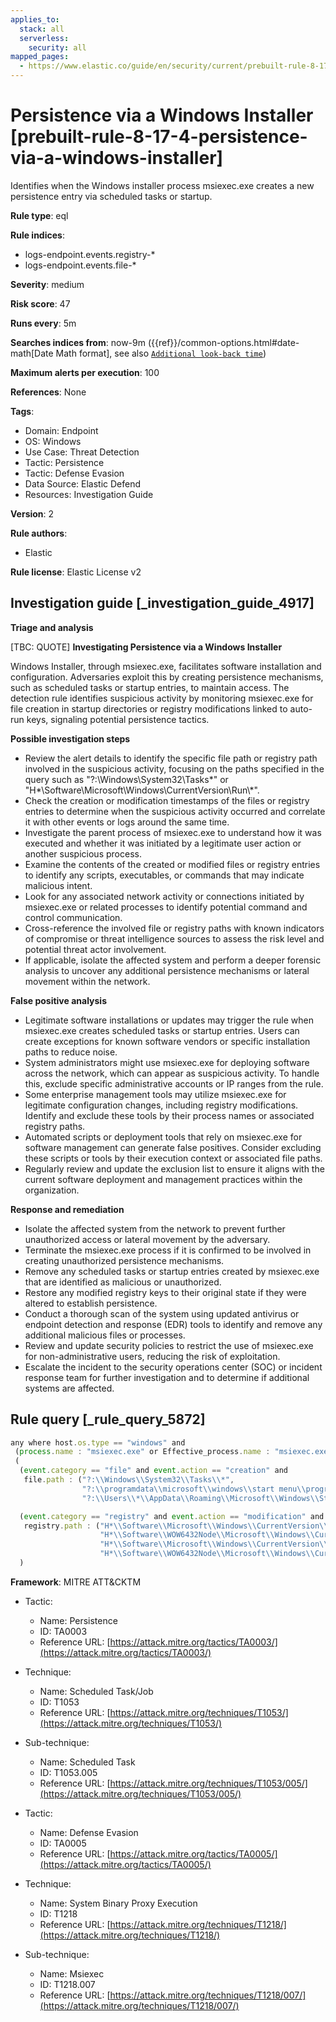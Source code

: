 ```yaml
---
applies_to:
  stack: all
  serverless:
    security: all
mapped_pages:
  - https://www.elastic.co/guide/en/security/current/prebuilt-rule-8-17-4-persistence-via-a-windows-installer.html
---
```


# Persistence via a Windows Installer [prebuilt-rule-8-17-4-persistence-via-a-windows-installer]

Identifies when the Windows installer process msiexec.exe creates a new persistence entry via scheduled tasks or startup.

**Rule type**: eql

**Rule indices**:

* logs-endpoint.events.registry-*
* logs-endpoint.events.file-*

**Severity**: medium

**Risk score**: 47

**Runs every**: 5m

**Searches indices from**: now-9m ({{ref}}/common-options.html#date-math[Date Math format], see also [`Additional look-back time`](docs-content://solutions/security/detect-and-alert/create-detection-rule.md#rule-schedule))

**Maximum alerts per execution**: 100

**References**: None

**Tags**:

* Domain: Endpoint
* OS: Windows
* Use Case: Threat Detection
* Tactic: Persistence
* Tactic: Defense Evasion
* Data Source: Elastic Defend
* Resources: Investigation Guide

**Version**: 2

**Rule authors**:

* Elastic

**Rule license**: Elastic License v2

## Investigation guide [_investigation_guide_4917]

**Triage and analysis**

[TBC: QUOTE]
**Investigating Persistence via a Windows Installer**

Windows Installer, through msiexec.exe, facilitates software installation and configuration. Adversaries exploit this by creating persistence mechanisms, such as scheduled tasks or startup entries, to maintain access. The detection rule identifies suspicious activity by monitoring msiexec.exe for file creation in startup directories or registry modifications linked to auto-run keys, signaling potential persistence tactics.

**Possible investigation steps**

* Review the alert details to identify the specific file path or registry path involved in the suspicious activity, focusing on the paths specified in the query such as "?:\\Windows\\System32\\Tasks\*" or "H*\\Software\\Microsoft\\Windows\\CurrentVersion\\Run\\*".
* Check the creation or modification timestamps of the files or registry entries to determine when the suspicious activity occurred and correlate it with other events or logs around the same time.
* Investigate the parent process of msiexec.exe to understand how it was executed and whether it was initiated by a legitimate user action or another suspicious process.
* Examine the contents of the created or modified files or registry entries to identify any scripts, executables, or commands that may indicate malicious intent.
* Look for any associated network activity or connections initiated by msiexec.exe or related processes to identify potential command and control communication.
* Cross-reference the involved file or registry paths with known indicators of compromise or threat intelligence sources to assess the risk level and potential threat actor involvement.
* If applicable, isolate the affected system and perform a deeper forensic analysis to uncover any additional persistence mechanisms or lateral movement within the network.

**False positive analysis**

* Legitimate software installations or updates may trigger the rule when msiexec.exe creates scheduled tasks or startup entries. Users can create exceptions for known software vendors or specific installation paths to reduce noise.
* System administrators might use msiexec.exe for deploying software across the network, which can appear as suspicious activity. To handle this, exclude specific administrative accounts or IP ranges from the rule.
* Some enterprise management tools may utilize msiexec.exe for legitimate configuration changes, including registry modifications. Identify and exclude these tools by their process names or associated registry paths.
* Automated scripts or deployment tools that rely on msiexec.exe for software management can generate false positives. Consider excluding these scripts or tools by their execution context or associated file paths.
* Regularly review and update the exclusion list to ensure it aligns with the current software deployment and management practices within the organization.

**Response and remediation**

* Isolate the affected system from the network to prevent further unauthorized access or lateral movement by the adversary.
* Terminate the msiexec.exe process if it is confirmed to be involved in creating unauthorized persistence mechanisms.
* Remove any scheduled tasks or startup entries created by msiexec.exe that are identified as malicious or unauthorized.
* Restore any modified registry keys to their original state if they were altered to establish persistence.
* Conduct a thorough scan of the system using updated antivirus or endpoint detection and response (EDR) tools to identify and remove any additional malicious files or processes.
* Review and update security policies to restrict the use of msiexec.exe for non-administrative users, reducing the risk of exploitation.
* Escalate the incident to the security operations center (SOC) or incident response team for further investigation and to determine if additional systems are affected.


## Rule query [_rule_query_5872]

```js
any where host.os.type == "windows" and
 (process.name : "msiexec.exe" or Effective_process.name : "msiexec.exe") and
 (
  (event.category == "file" and event.action == "creation" and
   file.path : ("?:\\Windows\\System32\\Tasks\\*",
                "?:\\programdata\\microsoft\\windows\\start menu\\programs\\startup\\*",
                "?:\\Users\\*\\AppData\\Roaming\\Microsoft\\Windows\\Start Menu\\Programs\\Startup\\*")) or

  (event.category == "registry" and event.action == "modification" and
   registry.path : ("H*\\Software\\Microsoft\\Windows\\CurrentVersion\\Run\\*",
                    "H*\\Software\\WOW6432Node\\Microsoft\\Windows\\CurrentVersion\\Run\\*",
                    "H*\\Software\\Microsoft\\Windows\\CurrentVersion\\Policies\\Explorer\\Run\\*",
                    "H*\\Software\\WOW6432Node\\Microsoft\\Windows\\CurrentVersion\\Policies\\Explorer\\Run\\*"))
  )
```

**Framework**: MITRE ATT&CKTM

* Tactic:

    * Name: Persistence
    * ID: TA0003
    * Reference URL: [https://attack.mitre.org/tactics/TA0003/](https://attack.mitre.org/tactics/TA0003/)

* Technique:

    * Name: Scheduled Task/Job
    * ID: T1053
    * Reference URL: [https://attack.mitre.org/techniques/T1053/](https://attack.mitre.org/techniques/T1053/)

* Sub-technique:

    * Name: Scheduled Task
    * ID: T1053.005
    * Reference URL: [https://attack.mitre.org/techniques/T1053/005/](https://attack.mitre.org/techniques/T1053/005/)

* Tactic:

    * Name: Defense Evasion
    * ID: TA0005
    * Reference URL: [https://attack.mitre.org/tactics/TA0005/](https://attack.mitre.org/tactics/TA0005/)

* Technique:

    * Name: System Binary Proxy Execution
    * ID: T1218
    * Reference URL: [https://attack.mitre.org/techniques/T1218/](https://attack.mitre.org/techniques/T1218/)

* Sub-technique:

    * Name: Msiexec
    * ID: T1218.007
    * Reference URL: [https://attack.mitre.org/techniques/T1218/007/](https://attack.mitre.org/techniques/T1218/007/)



